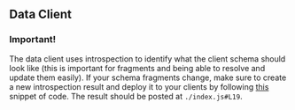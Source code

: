 ## Data Client

### Important!

The data client uses introspection to identify what the client schema should look like 
(this is important for fragments and being able to resolve and update them easily). If your schema fragments change, make sure 
to create a new introspection result and deploy it to your clients by following [this](https://www.apollographql.com/docs/react/recipes/fragment-matching.html) snippet of code. The result should be posted at `./index.js#L19`.


